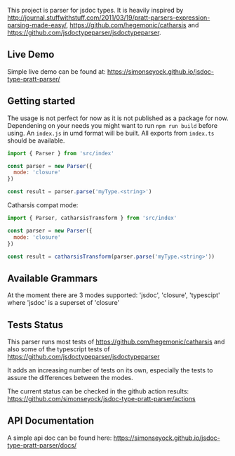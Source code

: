 This project is parser for jsdoc types. It is heavily inspired by http://journal.stuffwithstuff.com/2011/03/19/pratt-parsers-expression-parsing-made-easy/, https://github.com/hegemonic/catharsis and https://github.com/jsdoctypeparser/jsdoctypeparser.

Live Demo
---------

Simple live demo can be found at: https://simonseyock.github.io/jsdoc-type-pratt-parser/

Getting started
---------------

The usage is not perfect for now as it is not published as a package for now. Dependening on your needs you might want to run `npm run build` before using. An `index.js` in umd format will be built. All exports from `index.ts` should be available. 

```js
import { Parser } from 'src/index'

const parser = new Parser({
  mode: 'closure'
})

const result = parser.parse('myType.<string>')
```

Catharsis compat mode:

```js
import { Parser, catharsisTransform } from 'src/index'

const parser = new Parser({
  mode: 'closure'
})

const result = catharsisTransform(parser.parse('myType.<string>'))
```

Available Grammars
------------------

At the moment there are 3 modes supported: 'jsdoc', 'closure', 'typescipt' where 'jsdoc' is a superset of 'closure'

Tests Status
------------

This parser runs most tests of https://github.com/hegemonic/catharsis and also some of the typescript tests of https://github.com/jsdoctypeparser/jsdoctypeparser

It adds an increasing number of tests on its own, especially the tests to assure the differences between the modes.

The current status can be checked in the github action results: https://github.com/simonseyock/jsdoc-type-pratt-parser/actions

API Documentation
-----------------
A simple api doc can be found here: https://simonseyock.github.io/jsdoc-type-pratt-parser/docs/
